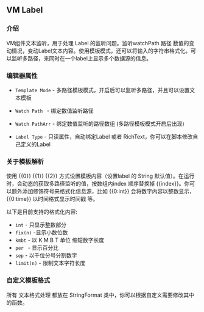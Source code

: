 ## VM Label

### 介绍 

VM组件文本监听，用于处理 Label 的监听问题。监听watchPath  路径 数值的变动情况，变动Label文本内容。使用模板模式，还可以将输入的字符串格式化。可以监听多路径，来同时在一个label上显示多个数据源的信息。

### 编辑器属性

- `Template Mode` - 多路径模板模式，开启后可以监听多路径，并且可以设置文本模板
- `Watch Path ` - 绑定数值监听路径

- `Watch PathArr` - 绑定数值监听的路径数组 (多路径模板模式开启后出现)

- `Label Type` - 只读属性，自动绑定Label 或者 RichText，你可以在脚本修改自己定义的Label



### 关于模板解析

使用 {{0}} {{1}} {{2}} 方式设置模板内容（设置label 的 String 默认值）。在运行时，会动态的获取多路径监听的值，按数组内index 顺序替换掉 {{index}}。你可以额外添加修饰符号来格式化信息源，比如 {{0:int}} 会将数字内容以整数显示，{{0:time}} 以时间格式显示时间戳 等。

以下是目前支持的格式化内容: 

- `int`  - 只显示整数部分
- `fix(n)` -显示小数位数
- `kmbt` - 以 K M B T 单位 缩短数字长度
- `per `  - 显示百分比
- `sep` - 以千位分号分割数字
- `limit(n)` - 限制文本字符长度

### 自定义模板格式

所有 文本格式处理 都放在 StringFormat 类中，你可以根据自定义需要修改其中的函数。